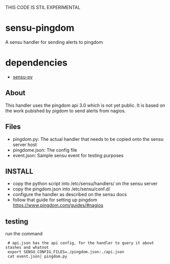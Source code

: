 THIS CODE IS STIL EXPERIMENTAL

# sensu-pingdom
A sensu handler for sending alerts to pingdom

# dependencies
 * [sensu-py](https://github.com/ehazlett/sensu-py)

## About
This handler uses the pingdom api 3.0 which is not yet public. It is based on the work pubished by pigdom to send alerts from nagios.

## Files
 * pingdom.py: The actual handler that needs to be copied onto the sensu server host
 * pingdome.json: The config file
 * event.json: Sample sensu event for testing purposes

## INSTALL
 * copy the python script into /etc/sensu/handlers/ on the sensu server
 * copy the pingdom.json into /etc/sensu/conf.d/
 * configure the handler as described on the sensu docs
 * follow that guide for setting up pingdom https://www.pingdom.com/guides/#nagios

## testing
 run the command
 
     # api.json has the api config, for the handler to query it about stashes and whatnot
     export SENSU_CONFIG_FILES=./pingdom.json:./api.json
     cat event.json| pingdom.py


